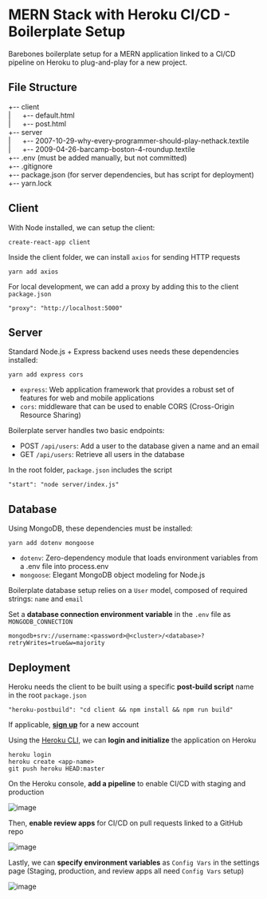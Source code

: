 # MERN Stack with Heroku CI/CD - Boilerplate Setup

Barebones boilerplate setup for a MERN application linked to a CI/CD pipeline on Heroku to plug-and-play for a new project.

## File Structure

+-- client<br/>
|&nbsp;&nbsp;&nbsp;&nbsp;&nbsp;&nbsp;+-- default.html<br/>
|&nbsp;&nbsp;&nbsp;&nbsp;&nbsp;&nbsp;+-- post.html<br/>
+-- server<br/>
|&nbsp;&nbsp;&nbsp;&nbsp;&nbsp;&nbsp;+-- 2007-10-29-why-every-programmer-should-play-nethack.textile<br/>
|&nbsp;&nbsp;&nbsp;&nbsp;&nbsp;&nbsp;+-- 2009-04-26-barcamp-boston-4-roundup.textile<br/>
+-- .env (must be added manually, but not committed)<br/>
+-- .gitignore<br/>
+-- package.json (for server dependencies, but has script for deployment)<br/>
+-- yarn.lock<br/>

## Client

With Node installed, we can setup the client:
```
create-react-app client
```

Inside the client folder, we can install `axios` for sending HTTP requests
```
yarn add axios
```

For local development, we can add a proxy by adding this to the client `package.json`
```
"proxy": "http://localhost:5000"
```

## Server

Standard Node.js + Express backend uses needs these dependencies installed:
```
yarn add express cors
```

- `express`: Web application framework that provides a robust set of features for web and mobile applications
- `cors`: middleware that can be used to enable CORS (Cross-Origin Resource Sharing)

Boilerplate server handles two basic endpoints:
- POST `/api/users`: Add a user to the database given a name and an email
- GET `/api/users`: Retrieve all users in the database

In the root folder, `package.json` includes the script 
```
"start": "node server/index.js"
```

## Database

Using MongoDB, these dependencies must be installed:
```
yarn add dotenv mongoose
```

- `dotenv`: Zero-dependency module that loads environment variables from a .env file into process.env
- `mongoose`: Elegant MongoDB object modeling for Node.js 

Boilerplate database setup relies on a `User` model, composed of required strings: `name` and `email` 

Set a <b>database connection environment variable</b> in the `.env` file as `MONGODB_CONNECTION`
```
mongodb+srv://username:<password>@<cluster>/<database>?retryWrites=true&w=majority
```

## Deployment

Heroku needs the client to be built using a specific <b>post-build script</b> name in the root `package.json`
```
"heroku-postbuild": "cd client && npm install && npm run build"
```

If applicable, <b>[sign up](https://signup.heroku.com/)</b> for a new account

Using the [Heroku CLI](dashboard.heroku.com), we can <b>login and initialize</b> the application on Heroku

```
heroku login
heroku create <app-name>
git push heroku HEAD:master
```

On the Heroku console, <b>add a pipeline</b> to enable CI/CD with staging and production

![image](https://user-images.githubusercontent.com/25139382/119913668-5538c600-bf13-11eb-85e0-32c556589d87.png)


Then, <b>enable review apps</b> for CI/CD on pull requests linked to a GitHub repo

![image](https://user-images.githubusercontent.com/25139382/119913698-6aadf000-bf13-11eb-9f20-c373615f6279.png)

Lastly, we can <b>specify environment variables</b> as `Config Vars` in the settings page (Staging, production, and review apps all need `Config Vars` setup)

![image](https://user-images.githubusercontent.com/25139382/119913754-8f09cc80-bf13-11eb-9d28-45d6b6ea3af8.png)
